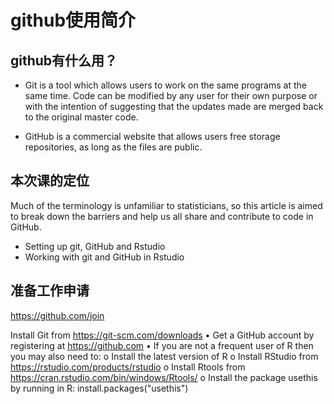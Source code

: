 # github使用简介

## github有什么用？
* Git is a tool which allows users to work on the same programs at the same time.
Code can be modified by any user for their own purpose or with the intention of suggesting that the
updates made are merged back to the original master code. 

* GitHub is a commercial website that allows users free storage repositories, as long as the files are public.


## 本次课的定位

Much of the terminology is unfamiliar to statisticians, so this article is aimed to break down the barriers and help us all share and contribute to code in GitHub. 

* Setting up git, GitHub and Rstudio
* Working with git and GitHub in Rstudio


## 准备工作申请
https://github.com/join

Install Git from https://git-scm.com/downloads
• Get a GitHub account by registering at https://github.com
• If you are not a frequent user of R then you may also need to:
o Install the latest version of R
o Install RStudio from https://rstudio.com/products/rstudio
o Install Rtools from https://cran.rstudio.com/bin/windows/Rtools/
o Install the package usethis by running in R: install.packages("usethis")



